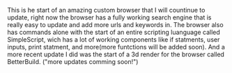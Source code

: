 This is he start of an amazing custom browser that I will countinue to update, right now the browser has a fully working search engine that is really easy to update and add more urls and keywords in. The browser also has commands alone with the start of an entire
scripting luanguage called SimpleScript, wich has a lot of working components like if statments, user inputs, print statment, and more(more funtctions will be added soon). And a more recent update I did was the start of a 3d render for the browser called BetterBuild.
("more updates comming soon!")
